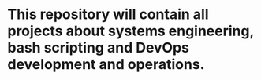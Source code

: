 # This repository will contain all projects about systems engineering, bash scripting and DevOps development and operations.
